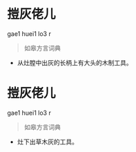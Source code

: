 # 㨟灰佬儿
gae1 huei1 lo3 r
> 如皋方言词典
- 从灶膛中出灰的长柄上有大头的木制工具。

# 㨟灰佬儿
gae1 huei1 lo3 r
> 如皋方言词典
- 灶下出草木灰的工具。

